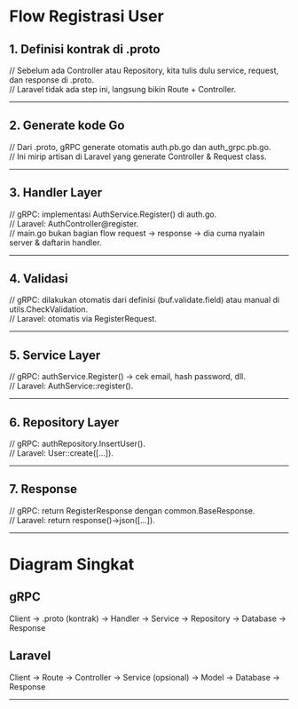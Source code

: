 # Flow Registrasi User 
## 1. Definisi kontrak di .proto
// Sebelum ada Controller atau Repository, kita tulis dulu service, request, dan response di .proto.  
// Laravel tidak ada step ini, langsung bikin Route + Controller.

---

## 2. Generate kode Go
// Dari .proto, gRPC generate otomatis auth.pb.go dan auth_grpc.pb.go.  
// Ini mirip artisan di Laravel yang generate Controller & Request class.

---

## 3. Handler Layer
// gRPC: implementasi AuthService.Register() di auth.go.  
// Laravel: AuthController@register.  
// main.go bukan bagian flow request → response → dia cuma nyalain server & daftarin handler.

---

## 4. Validasi
// gRPC: dilakukan otomatis dari definisi (buf.validate.field) atau manual di utils.CheckValidation.  
// Laravel: otomatis via RegisterRequest.

---

## 5. Service Layer
// gRPC: authService.Register() → cek email, hash password, dll.  
// Laravel: AuthService::register().

---

## 6. Repository Layer
// gRPC: authRepository.InsertUser().  
// Laravel: User::create([...]).

---

## 7. Response
// gRPC: return RegisterResponse dengan common.BaseResponse.  
// Laravel: return response()->json([...]).

--- 

# Diagram Singkat

## gRPC
Client → .proto (kontrak) → Handler → Service → Repository → Database → Response

## Laravel
Client → Route → Controller → Service (opsional) → Model → Database → Response

---